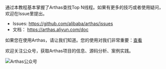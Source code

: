 通过本教程基本掌握了Arthas查找Top N线程。如果有更多的技巧或者使用疑问，欢迎在Issue里提出。

- Issues: https://github.com/alibaba/arthas/issues
- 文档： https://arthas.aliyun.com/doc

如果您在使用Arthas，请让我们知道。您的使用对我们非常重要：[查看](https://github.com/alibaba/arthas/issues/111)

欢迎关注公众号，获取Arthas项目的信息、源码分析、案例实践。

![Arthas公众号](../../assets/qrcode_gongzhonghao.jpg)
